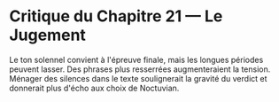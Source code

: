 # Critique du Chapitre 21 — Le Jugement
Le ton solennel convient à l'épreuve finale, mais les longues périodes peuvent lasser. Des phrases plus resserrées augmenteraient la tension. Ménager des silences dans le texte soulignerait la gravité du verdict et donnerait plus d'écho aux choix de Noctuvian.
